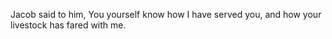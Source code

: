 Jacob said to him, You yourself know how I have served you, and how your livestock has fared with me.
